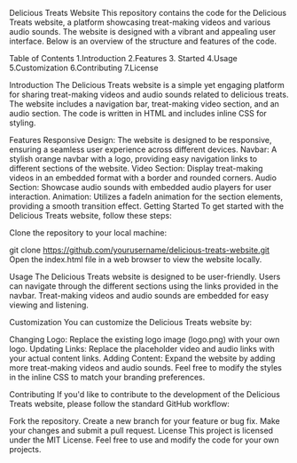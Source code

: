Delicious Treats Website
This repository contains the code for the Delicious Treats website, a platform showcasing treat-making videos and various audio sounds. The website is designed with a vibrant and appealing user interface. Below is an overview of the structure and features of the code.

Table of Contents
1.Introduction
2.Features
3. Started
4.Usage
5.Customization
6.Contributing
7.License

Introduction
The Delicious Treats website is a simple yet engaging platform for sharing treat-making videos and audio sounds related to delicious treats. The website includes a navigation bar, treat-making video section, and an audio section. The code is written in HTML and includes inline CSS for styling.

Features
Responsive Design: The website is designed to be responsive, ensuring a seamless user experience across different devices.
Navbar: A stylish orange navbar with a logo, providing easy navigation links to different sections of the website.
Video Section: Display treat-making videos in an embedded format with a border and rounded corners.
Audio Section: Showcase audio sounds with embedded audio players for user interaction.
Animation: Utilizes a fadeIn animation for the section elements, providing a smooth transition effect.
Getting Started
To get started with the Delicious Treats website, follow these steps:

Clone the repository to your local machine:



git clone https://github.com/yourusername/delicious-treats-website.git
Open the index.html file in a web browser to view the website locally.

Usage
The Delicious Treats website is designed to be user-friendly. Users can navigate through the different sections using the links provided in the navbar. Treat-making videos and audio sounds are embedded for easy viewing and listening.

Customization
You can customize the Delicious Treats website by:

Changing Logo: Replace the existing logo image (logo.png) with your own logo.
Updating Links: Replace the placeholder video and audio links with your actual content links.
Adding Content: Expand the website by adding more treat-making videos and audio sounds.
Feel free to modify the styles in the inline CSS to match your branding preferences.

Contributing
If you'd like to contribute to the development of the Delicious Treats website, please follow the standard GitHub workflow:

Fork the repository.
Create a new branch for your feature or bug fix.
Make your changes and submit a pull request.
License
This project is licensed under the MIT License. Feel free to use and modify the code for your own projects.






